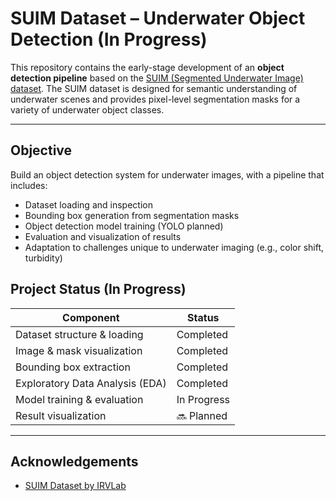 # SUIM Dataset – Underwater Object Detection (In Progress)
This repository contains the early-stage development of an **object detection pipeline** based on the [SUIM (Segmented Underwater Image) dataset](https://irvlab.cs.umn.edu/resources/suim-dataset). The SUIM dataset is designed for semantic understanding of underwater scenes and provides pixel-level segmentation masks for a variety of underwater object classes.

---

## Objective

Build an object detection system for underwater images, with a pipeline that includes:

- Dataset loading and inspection
- Bounding box generation from segmentation masks
- Object detection model training (YOLO planned)
- Evaluation and visualization of results
- Adaptation to challenges unique to underwater imaging (e.g., color shift, turbidity)

## Project Status (In Progress)

| Component                         | Status       |
|----------------------------------|--------------|
| Dataset structure & loading      | Completed  |
| Image & mask visualization       | Completed  |
| Bounding box extraction          | Completed  |
| Exploratory Data Analysis (EDA)  | Completed  |
| Model training & evaluation      | In Progress |
| Result visualization             | 🔜 Planned   |

---


## Acknowledgements

- [SUIM Dataset by IRVLab](https://irvlab.cs.umn.edu/resources/suim-dataset)
